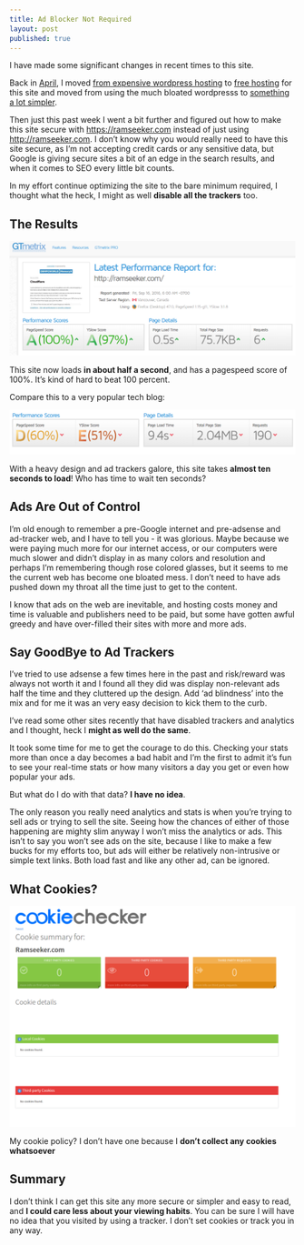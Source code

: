 ```yaml
---
title: Ad Blocker Not Required
layout: post
published: true
---
```



I have made some significant changes in recent times to this site.

Back in [April](https://ramseeker.com/2016/04/19/switched-to-jekyll-from-wordpress/), I moved [from expensive wordpress hosting](http://www.pagely.com) to [free hosting](pages.github.com) for this site and moved from using the much bloated wordpresss to [something a lot simpler](http://jekyllrb.com).

Then just this past week I went a bit further and figured out how to make this site secure with https://ramseeker.com instead of just using http://ramseeker.com. I don’t know why you would really need to have this site secure, as I’m not accepting credit cards or any sensitive data, but Google is giving secure sites a bit of an edge in the search results, and when it comes to SEO every little bit counts.

In my effort continue optimizing the site to the bare minimum required, I thought what the heck, I might as well **disable all the trackers** too.

## The Results

![now this is fast](/images/Screenshot%20from%202016-09-16%2009-01-54.png)

This site now loads **in about half a second**, and has a pagespeed score of 100%. It’s kind of hard to beat 100 percent.

Compare this to a very popular tech blog:

![much slower website](/images/Screenshot%20from%202016-09-16%2010-50-56.png)

With a heavy design and ad trackers galore, this site takes **almost ten seconds to load**! Who has time to wait ten seconds?

## Ads Are Out of Control

I’m old enough to remember a pre-Google internet and pre-adsense and ad-tracker web, and I have to tell you - it was glorious. Maybe because we were paying much more for our internet access, or our computers were much slower and didn’t display in as many colors and resolution and perhaps I’m remembering though rose colored glasses, but it seems to me the current web has become one bloated mess. I don’t need to have ads pushed down my throat all the time just to get to the content.

I know that ads on the web are inevitable, and hosting costs money and time is valuable and publishers need to be paid, but some have gotten awful greedy and have over-filled their sites with more and more ads.

## Say GoodBye to Ad Trackers

I’ve tried to use adsense a few times here in the past and risk/reward was always not worth it and I found all they did was display non-relevant ads half the time and they cluttered up the design. Add ‘ad blindness’ into the mix and for me it was an very easy decision to kick them to the curb.

I’ve read some other sites recently that have disabled trackers and analytics and I thought, heck I **might as well do the same**.

It took some time for me to get the courage to do this. Checking your stats more than once a day becomes a bad habit and I’m the first to admit it’s fun to see your real-time stats or how many visitors a day you get or even how popular your ads.

But what do I do with that data? **I have no idea**.

The only reason you really need analytics and stats is when you’re trying to sell ads or trying to sell the site. Seeing how the chances of either of those happening are mighty slim anyway I won’t miss the analytics or ads. This isn’t to say you won’t see ads on the site, because I like to make a few bucks for my efforts too, but ads will either be relatively non-intrusive or simple text links. Both load fast and like any other ad, can be ignored.

## What Cookies?

![enter image description here](/images/Screenshot%20from%202016-09-16%2018-06-38.png)

My cookie policy? I don’t have one because I **don’t collect any cookies whatsoever**

## Summary

I don’t think I can get this site any more secure or simpler and easy to read, and **I could care less about your viewing habits**. You can be sure I will have no idea that you visited by using a tracker. I don’t set cookies or track you in any way.
